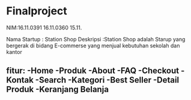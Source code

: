 # Finalproject

NIM:16.11.0391
    16.11.0360
    15.11.
    
 Nama Startup : Station Shop
 Deskripsi :Station Shop adalah Starup yang bergerak di bidang E-commerse yang menjual kebutuhan sekolah dan kantor
 
 fitur:
 -Home
 -Produk
 -About
 -FAQ
 -Checkout
 -Kontak
 -Search
 -Kategori
 -Best Seller
 -Detail Produk
 -Keranjang Belanja
 -
